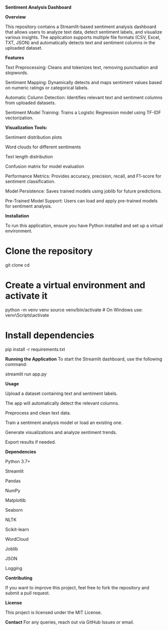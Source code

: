 **Sentiment Analysis Dashboard**

**Overview**

This repository contains a Streamlit-based sentiment analysis dashboard that allows users to analyze text data, detect sentiment labels, and visualize various insights. The application supports multiple file formats (CSV, Excel, TXT, JSON) and automatically detects text and sentiment columns in the uploaded dataset.

**Features**

Text Preprocessing: Cleans and tokenizes text, removing punctuation and stopwords.

Sentiment Mapping: Dynamically detects and maps sentiment values based on numeric ratings or categorical labels.

Automatic Column Detection: Identifies relevant text and sentiment columns from uploaded datasets.

Sentiment Model Training: Trains a Logistic Regression model using TF-IDF vectorization.

**Visualization Tools:**

Sentiment distribution plots

Word clouds for different sentiments

Text length distribution

Confusion matrix for model evaluation

Performance Metrics: Provides accuracy, precision, recall, and F1-score for sentiment classification.

Model Persistence: Saves trained models using joblib for future predictions.

Pre-Trained Model Support: Users can load and apply pre-trained models for sentiment analysis.

**Installation**

To run this application, ensure you have Python installed and set up a virtual environment.

# Clone the repository
git clone <repo-url>
cd <repo-folder>

# Create a virtual environment and activate it
python -m venv venv
source venv/bin/activate  # On Windows use: venv\Scripts\activate

# Install dependencies
pip install -r requirements.txt

**Running the Application**
To start the Streamlit dashboard, use the following command:

streamlit run app.py

**Usage**

Upload a dataset containing text and sentiment labels.

The app will automatically detect the relevant columns.

Preprocess and clean text data.

Train a sentiment analysis model or load an existing one.

Generate visualizations and analyze sentiment trends.

Export results if needed.

**Dependencies**

Python 3.7+

Streamlit

Pandas

NumPy

Matplotlib

Seaborn

NLTK

Scikit-learn

WordCloud

Joblib

JSON

Logging

**Contributing**

If you want to improve this project, feel free to fork the repository and submit a pull request.

**License**

This project is licensed under the MIT License.

**Contact**
For any queries, reach out via GitHub Issues or email.
